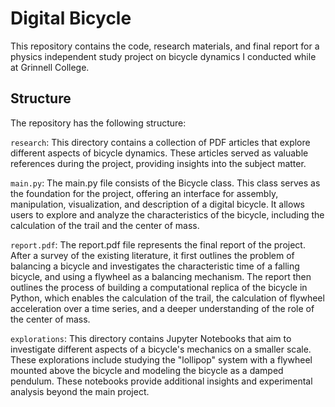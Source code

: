 # Digital Bicycle

This repository contains the code, research materials, and final report for a
physics independent study project on bicycle dynamics I conducted while at
Grinnell College.

## Structure
The repository has the following structure:

`research`: This directory contains a collection of PDF articles that explore
different aspects of bicycle dynamics. These articles served as valuable
references during the project, providing insights into the subject matter.

`main.py`: The main.py file consists of the Bicycle class. This class serves as
the foundation for the project, offering an interface for assembly,
manipulation, visualization, and description of a digital bicycle. It allows
users to explore and analyze the characteristics of the bicycle, including the
calculation of the trail and the center of mass.

`report.pdf`: The report.pdf file represents the final report of the project.
After a survey of the existing literature, it first outlines the problem of
balancing a bicycle and investigates the characteristic time of a falling
bicycle, and using a flywheel as a balancing mechanism. The report then outlines
the process of building a computational replica of the bicycle in Python, which
enables the calculation of the trail, the calculation of flywheel acceleration
over a time series, and a deeper understanding of the role of the center of
mass.

`explorations`: This directory contains Jupyter Notebooks that aim to
investigate different aspects of a bicycle's mechanics on a smaller scale. These
explorations include studying the "lollipop" system with a flywheel mounted
above the bicycle and modeling the bicycle as a damped pendulum. These notebooks
provide additional insights and experimental analysis beyond the main project.
